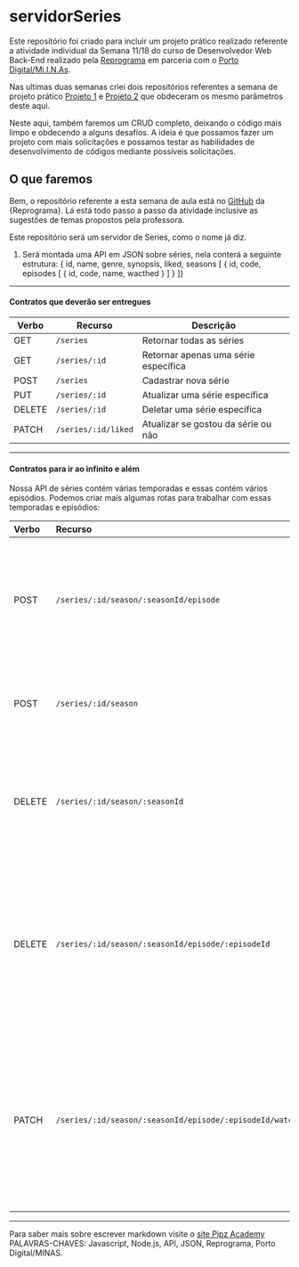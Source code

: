 # servidorSeries


Este repositório foi criado para incluir um projeto prático realizado referente a atividade individual da Semana 11/18 do curso de Desenvolvedor Web Back-End realizado pela [Reprograma](https://reprograma.com.br/) em parceria com o [Porto Digital/Mi.I.N.As](https://portodigital.org/119/38006).

Nas ultimas duas semanas criei dois repositórios referentes a semana de projeto prático [Projeto 1](https://github.com/eline-create/projeto-pratico) e [Projeto 2](https://github.com/eline-create/projeto-pratico2) que obdeceram os mesmo parâmetros deste aqui.

Neste aqui, também faremos um CRUD completo, deixando o código mais limpo e obdecendo a alguns desafios. A ideia é que possamos fazer um projeto com mais solicitações e possamos testar as habilidades de desenvolvimento de códigos mediante possíveis solicitações.

<h2>O que faremos</h2>


Bem, o repositório referente a esta semana de aula está no [GitHub](https://github.com/reprograma/on7-porto-s11-projeto-revisao) da {Reprograma}. Lá está todo passo a passo da atividade inclusive as sugestões de temas propostos pela professora.

Este repositório será um servidor de Series, como o nome já diz.

1. Será montada uma API em JSON sobre séries, nela conterá a seguinte estrutura:
{ id,
 name,
 genre,
 synopsis,
 liked,
 seasons [
    { 
      id,
      code,
      episodes [
        { 
           id,
           code,
           name,
           wacthed
        }
        ]
    }
]}

---

#### Contratos que deverão ser entregues

| Verbo        | Recurso                | Descrição                             |
| ------------ | ---------------------- | ------------------------------------- |
| GET          | `/series`              | Retornar todas as séries              |
| GET          | `/series/:id`          | Retornar apenas uma série específica  |
| POST         | `/series`              | Cadastrar nova série                  |
| PUT          | `/series/:id`          | Atualizar uma série específica        |
| DELETE       | `/series/:id`          | Deletar uma série específica          |
| PATCH        | `/series/:id/liked`    | Atualizar se gostou da série ou não   |

---

#### Contratos para ir ao infinito e além

Nossa API de séries contém várias temporadas e essas contém vários episódios. Podemos criar mais algumas rotas para trabalhar com essas temporadas e episódios:

| Verbo          | Recurso                                                   | Descrição                               |
| :------------  | :-------------------------------------------------------- | :-------------------------------------  |
| POST           | `/series/:id/season/:seasonId/episode`                    | Cadastrar novo episódio na temporada, onde :id é o id da série e :seasonId é o id da temporada |
| POST           | `/series/:id/season`                                      | Cadastrar nova temporada na série, onde o :id é o id da série                                  |
| DELETE         | `/series/:id/season/:seasonId`                            | Deletar uma temporada específica, onde :id é o id da série e :seasonId é o id da temporada     |
| DELETE         | `/series/:id/season/:seasonId/episode/:episodeId`         | Deletar um episódio específico na temporada, onde :id é o id da série, :seasonId é o id da temporada e :episodeId é o id do episódio  |
| PATCH          | `/series/:id/season/:seasonId/episode/:episodeId/watched` | Atualizar se o episódio foi assistido ou não, onde :id é o id da série, :seasonId é o id da temporada e :episodeId é o id do episódio |

---


Para saber mais sobre escrever markdown visite o [site Pipz Academy](https://docs.pipz.com/central-de-ajuda/learning-center/guia-basico-de-markdown#open)
PALAVRAS-CHAVES: Javascript, Node.js, API, JSON, Reprograma, Porto Digital/MINAS.
